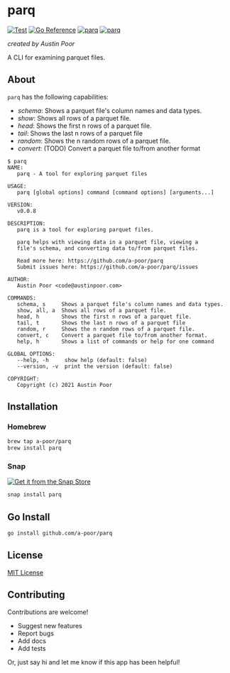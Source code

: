 # parq

[![Test](https://github.com/a-poor/parq/actions/workflows/test.yml/badge.svg)](https://github.com/a-poor/parq/actions/workflows/test.yml)
[![Go Reference](https://pkg.go.dev/badge/github.com/a-poor/parq.svg)](https://pkg.go.dev/github.com/a-poor/parq)
[![parq](https://snapcraft.io/parq/badge.svg)](https://snapcraft.io/parq)
[![parq](https://snapcraft.io/parq/trending.svg?name=0)](https://snapcraft.io/parq)

_created by Austin Poor_

A CLI for examining parquet files.

## About

`parq` has the following capabilities:
* _schema_: Shows a parquet file's column names and data types.
* _show_: Shows all rows of a parquet file.
* _head_: Shows the first n rows of a parquet file.
* _tail_: Shows the last n rows of a parquet file
* _random_: Shows the n random rows of a parquet file.
* _convert_: (TODO) Convert a parquet file to/from another format

```terminal
$ parq 
NAME:
   parq - A tool for exploring parquet files

USAGE:
   parq [global options] command [command options] [arguments...]

VERSION:
   v0.0.8

DESCRIPTION:
   parq is a tool for exploring parquet files.
       
   parq helps with viewing data in a parquet file, viewing a
   file's schema, and converting data to/from parquet files.
   
   Read more here: https://github.com/a-poor/parq
   Submit issues here: https://github.com/a-poor/parq/issues

AUTHOR:
   Austin Poor <code@austinpoor.com>

COMMANDS:
   schema, s     Shows a parquet file's column names and data types.
   show, all, a  Shows all rows of a parquet file.
   head, h       Shows the first n rows of a parquet file.
   tail, t       Shows the last n rows of a parquet file
   random, r     Shows the n random rows of a parquet file.
   convert, c    Convert a parquet file to/from another format.
   help, h       Shows a list of commands or help for one command

GLOBAL OPTIONS:
   --help, -h     show help (default: false)
   --version, -v  print the version (default: false)

COPYRIGHT:
   Copyright (c) 2021 Austin Poor
```

## Installation

### Homebrew

```bash
brew tap a-poor/parq
brew install parq
```

### Snap

[![Get it from the Snap Store](https://snapcraft.io/static/images/badges/en/snap-store-white.svg)](https://snapcraft.io/parq)

```bash
snap install parq
```

## Go Install

```bash
go install github.com/a-poor/parq
```

## License

[MIT License](./LICENSE)

## Contributing

Contributions are welcome!

* Suggest new features
* Report bugs
* Add docs
* Add tests

Or, just say hi and let me know if this app has been helpful!


